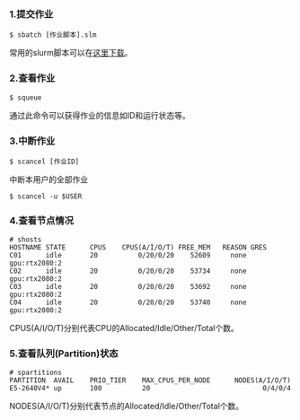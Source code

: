 ### 1.提交作业

    $ sbatch [作业脚本].slm

常用的slurm脚本可以在[这里下载](常用slurm脚本)。

### 2.查看作业

    $ squeue

通过此命令可以获得作业的信息如ID和运行状态等。

### 3.中断作业

    $ scancel [作业ID]

中断本用户的全部作业

    $ scancel -u $USER

### 4.查看节点情况

    # shosts
    HOSTNAME STATE      CPUS    CPUS(A/I/O/T) FREE_MEM   REASON GRES
    C01      idle       20          0/20/0/20    52609     none gpu:rtx2080:2
    C02      idle       20          0/20/0/20    53734     none gpu:rtx2080:2
    C03      idle       20          0/20/0/20    53692     none gpu:rtx2080:2
    C04      idle       20          0/20/0/20    53740     none gpu:rtx2080:2

CPUS(A/I/O/T)分别代表CPU的Allocated/Idle/Other/Total个数。

### 5.查看队列(Partition)状态

    # spartitions
    PARTITION  AVAIL    PRIO_TIER    MAX_CPUS_PER_NODE      NODES(A/I/O/T)
    E5-2640V4* up       100          20                            0/4/0/4

NODES(A/I/O/T)分别代表节点的Allocated/Idle/Other/Total个数。
